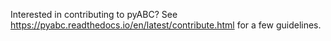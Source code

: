 Interested in contributing to pyABC? See https://pyabc.readthedocs.io/en/latest/contribute.html for a few guidelines.
